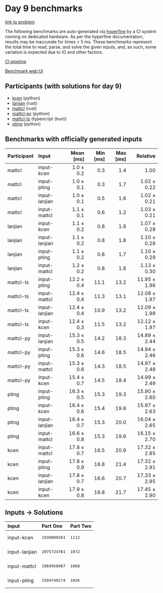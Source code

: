# Day 9 benchmarks

[link to problem](https://adventofcode.com/2023/day/9)

The following benchmarks are auto-generated via
[hyperfine](https://github.com/sharkdp/hyperfine) by a CI system running on
dedicated hardware. As per the hyperfine documentation, results may be
inaccurate for times < 5 ms. These benchmarks represent the total time to read,
parse, and solve the given inputs, and, as such, some variation is expected due
to IO and other factors.

[CI pipeline](http://ci.papercode.net:8080/teams/main/pipelines/aoc2023)

[Benchmark web UI](https://aoc.ancalagon.black)


## Participants (with solutions for day 9)

- [kcen](https://github.com/kcen/aoc2023) (python)
- [lanjian](https://github.com/lanjian/aoc-2023) (rust)
- [mattcl](https://github.com/mattcl/aoc2023) (rust)
- [mattcl-py](https://github.com/mattcl/aoc2023-py) (python)
- [mattcl-ts](https://github.com/mattcl/aoc2023-js) (typescript (bun))
- [pting](https://github.com/pting/aoc2023) (python)


## Benchmarks with officially generated inputs

| Participant | Input | Mean [ms] | Min [ms] | Max [ms] | Relative |
|:---|:---|---:|---:|---:|---:|
| mattcl | input-kcen | 1.0 ± 0.2 | 0.3 | 1.4 | 1.00 |
| mattcl | input-pting | 1.0 ± 0.1 | 0.3 | 1.7 | 1.02 ± 0.22 |
| mattcl | input-lanjian | 1.0 ± 0.1 | 0.5 | 1.6 | 1.02 ± 0.21 |
| mattcl | input-mattcl | 1.1 ± 0.1 | 0.6 | 1.2 | 1.03 ± 0.21 |
| lanjian | input-kcen | 1.1 ± 0.2 | 0.8 | 1.8 | 1.07 ± 0.28 |
| lanjian | input-lanjian | 1.1 ± 0.2 | 0.8 | 1.8 | 1.10 ± 0.28 |
| lanjian | input-pting | 1.1 ± 0.2 | 0.8 | 1.7 | 1.10 ± 0.29 |
| lanjian | input-mattcl | 1.2 ± 0.2 | 0.8 | 1.8 | 1.13 ± 0.30 |
| mattcl-ts | input-pting | 12.2 ± 0.4 | 11.1 | 13.2 | 11.95 ± 1.96 |
| mattcl-ts | input-mattcl | 12.4 ± 0.4 | 11.3 | 13.1 | 12.08 ± 1.97 |
| mattcl-ts | input-lanjian | 12.4 ± 0.4 | 10.9 | 13.2 | 12.09 ± 1.98 |
| mattcl-ts | input-kcen | 12.4 ± 0.3 | 11.5 | 13.2 | 12.12 ± 1.97 |
| mattcl-py | input-lanjian | 15.3 ± 0.5 | 14.2 | 18.3 | 14.89 ± 2.44 |
| mattcl-py | input-pting | 15.3 ± 0.6 | 14.6 | 18.5 | 14.94 ± 2.46 |
| mattcl-py | input-mattcl | 15.3 ± 0.6 | 14.3 | 18.5 | 14.97 ± 2.48 |
| mattcl-py | input-kcen | 15.4 ± 0.7 | 14.5 | 18.4 | 14.99 ± 2.49 |
| pting | input-pting | 16.3 ± 0.5 | 15.3 | 19.3 | 15.90 ± 2.60 |
| pting | input-kcen | 16.4 ± 0.6 | 15.4 | 19.8 | 15.97 ± 2.63 |
| pting | input-lanjian | 16.4 ± 0.7 | 15.3 | 20.0 | 16.04 ± 2.65 |
| pting | input-mattcl | 16.6 ± 0.8 | 15.3 | 19.6 | 16.15 ± 2.70 |
| kcen | input-mattcl | 17.8 ± 0.7 | 16.5 | 20.9 | 17.32 ± 2.85 |
| kcen | input-pting | 17.8 ± 0.9 | 16.8 | 21.4 | 17.32 ± 2.91 |
| kcen | input-lanjian | 17.8 ± 0.7 | 16.6 | 20.7 | 17.33 ± 2.85 |
| kcen | input-kcen | 17.9 ± 0.8 | 16.8 | 21.7 | 17.45 ± 2.90 |


## Inputs -> Solutions

| Input | Part One | Part Two |
|:---|:---|:---|
|input-kcen|<pre>1938800261</pre>|<pre>1112</pre>|
|input-lanjian|<pre>2075724761</pre>|<pre>1072</pre>|
|input-mattcl|<pre>1969958987</pre>|<pre>1068</pre>|
|input-pting|<pre>1584748274</pre>|<pre>1026</pre>|